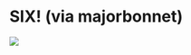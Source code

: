 <!--
id: 146459
link: http://tumblr.atmos.org/post/146459/six-via-majorbonnet
slug: six-via-majorbonnet
date: Tue Mar 13 2007 11:42:33 GMT-0700 (PDT)
publish: 2007-03-013
tags: 
title: SIX! (via majorbonnet)
-->


SIX! (via majorbonnet)
======================

![](http://24.media.tumblr.com/146459_500.jpg)

